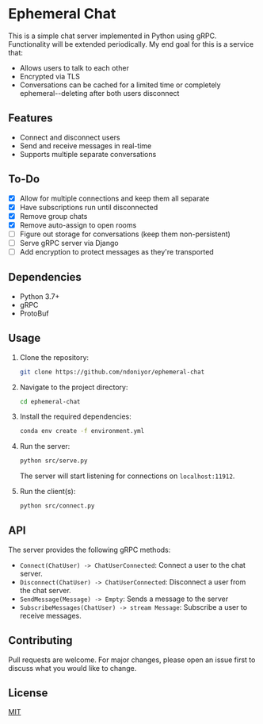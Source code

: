 # Ephemeral Chat

This is a simple chat server implemented in Python using gRPC. Functionality will be extended periodically. My end goal for this is a service that:

- Allows users to talk to each other
- Encrypted via TLS
- Conversations can be cached for a limited time or completely ephemeral--deleting after both users disconnect

## Features

- Connect and disconnect users
- Send and receive messages in real-time
- Supports multiple separate conversations

## To-Do

- [x] Allow for multiple connections and keep them all separate
- [x] Have subscriptions run until disconnected
- [x] Remove group chats
- [x] Remove auto-assign to open rooms
- [ ] Figure out storage for conversations (keep them non-persistent)
- [ ] Serve gRPC server via Django
- [ ] Add encryption to protect messages as they're transported

## Dependencies

- Python 3.7+
- gRPC
- ProtoBuf

## Usage

1. Clone the repository:

    ```sh
    git clone https://github.com/ndoniyor/ephemeral-chat
    ```

2. Navigate to the project directory:

    ```sh
    cd ephemeral-chat
    ```

3. Install the required dependencies:

    ```sh
    conda env create -f environment.yml
    ```

4. Run the server:

    ```sh
    python src/serve.py
    ```

    The server will start listening for connections on `localhost:11912`.

5. Run the client(s):

    ```sh
    python src/connect.py
    ```

## API

The server provides the following gRPC methods:

- `Connect(ChatUser) -> ChatUserConnected`: Connect a user to the chat server.
- `Disconnect(ChatUser) -> ChatUserConnected`: Disconnect a user from the chat server.
- `SendMessage(Message) -> Empty`: Sends a message to the server
- `SubscribeMessages(ChatUser) -> stream Message`: Subscribe a user to receive messages.

## Contributing

Pull requests are welcome. For major changes, please open an issue first to discuss what you would like to change.

## License

[MIT](https://choosealicense.com/licenses/mit/)
